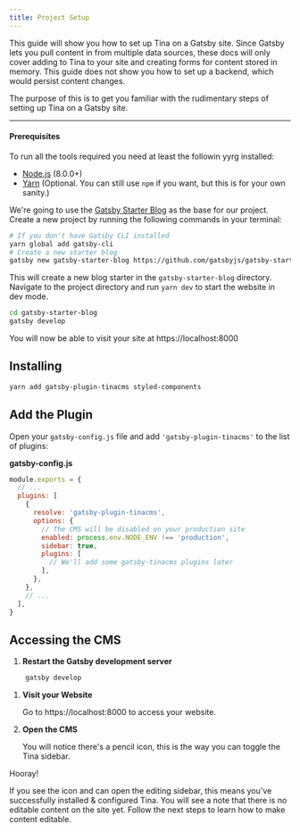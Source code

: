 ```yaml
---
title: Project Setup
---
```

This guide will show you how to set up Tina on a Gatsby site. Since Gatsby lets you pull content in from multiple data sources, these docs will only cover adding to Tina to your site and creating forms for content stored in memory. This guide does not show you how to set up a backend, which would persist content changes.

The purpose of this is to get you familiar with the rudimentary steps of setting up Tina on a Gatsby site.

***

#### Prerequisites

To run all the tools required you need at least the followin yyrg installed:

* [Node.js](https://nodejs.org/en/) (8.0.0+)
* [Yarn](https://yarnpkg.com) (Optional. You can still use `npm` if you want, but this is for your own sanity.)

We're going to use the [Gatsby Starter Blog](https://www.gatsbyjs.org/starters/gatsbyjs/gatsby-starter-blog/) as the base for our project. Create a new project by running the following commands in your terminal:

```bash
# If you don't have Gatsby CLI installed
yarn global add gatsby-cli
# Create a new starter blog
gatsby new gatsby-starter-blog https://github.com/gatsbyjs/gatsby-starter-blog
```

This will create a new blog starter in the `gatsby-starter-blog` directory. Navigate to the project directory and run `yarn dev` to start the website in dev mode.

```bash
cd gatsby-starter-blog
gatsby develop
```

You will now be able to visit your site at https://localhost:8000

## Installing

```bash
yarn add gatsby-plugin-tinacms styled-components
```

## Add the Plugin

Open your `gatsby-config.js` file and add `'gatsby-plugin-tinacms'` to the list of plugins:

**gatsby-config.js**

```javascript
module.exports = {
  // ...
  plugins: [
    {
      resolve: 'gatsby-plugin-tinacms',
      options: {
        // The CMS will be disabled on your production site
        enabled: process.env.NODE_ENV !== 'production',
        sidebar: true,
        plugins: [
          // We'll add some gatsby-tinacms plugins later
        ],
      },
    },
    // ...
  ],
}
```

## Accessing the CMS

1. **Restart the Gatsby development server**

```bash
    gatsby develop
```

1. **Visit your Website**

   Go to https://localhost:8000 to access your website.
2. **Open the CMS**

   You will notice there's a pencil icon, this is the way you can toggle the Tina sidebar.

Hooray!

If you see the icon and can open the editing sidebar, this means you've successfully installed & configured Tina. You will see a note that there is no editable content on the site yet. Follow the next steps to learn how to make content editable.